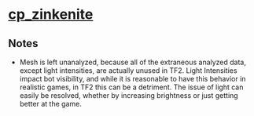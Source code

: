 # [cp_zinkenite](https://tf2maps.net/threads/glassworks.21433/)

## Notes

* Mesh is left unanalyzed, because all of the extraneous analyzed data, except light intensities, are actually unused in TF2. Light Intensities impact bot visibility, and while it is reasonable to have this behavior in realistic games, in TF2 this can be a detriment. The issue of light can easily be resolved, whether by increasing brightness or just getting better at the game.
